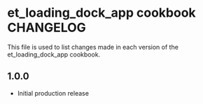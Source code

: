et_loading_dock_app cookbook CHANGELOG
==================================
This file is used to list changes made in each version of the et_loading_dock_app cookbook.

1.0.0
-----
* Initial production release
